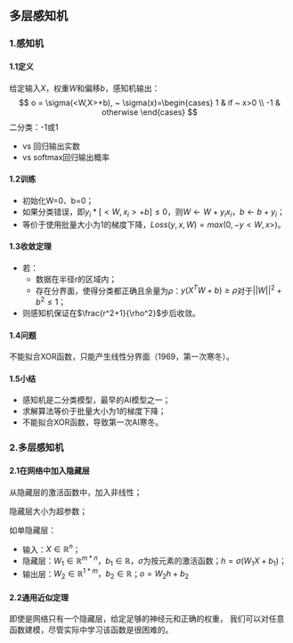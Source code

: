 ## 多层感知机

### 1.感知机

#### 1.1定义

给定输入$X$，权重$W$和偏移$b$，感知机输出：
$$
o = \sigma(<W,X>+b), ~ \sigma(x)=\begin{cases}
1 & if ~ x>0 \\
-1 & otherwise
\end{cases}
$$
二分类：-1或1

- vs 回归输出实数
- vs softmax回归输出概率

#### 1.2训练

- 初始化W=0、b=0；
- 如果分类错误，即$y_i*[<W, x_i>+b] \leq 0$，则$W \leftarrow W+y_ix_i$，$b\leftarrow b+y_i$；
- 等价于使用批量大小为1的梯度下降，$Loss(y,x,W)=max(0,-y<W,x>)$。

#### 1.3收敛定理

- 若：
  - 数据在半径r的区域内；
  - 存在分界面，使得分类都正确且余量为$\rho$：$y(X^TW+b)\geq \rho$对于$||W||^2+b^2 \leq 1$；
- 则感知机保证在$\frac{r^2+1}{\rho^2}$步后收敛。

#### 1.4问题

不能拟合XOR函数，只能产生线性分界面（1969，第一次寒冬）。

#### 1.5小结

- 感知机是二分类模型，最早的AI模型之一；
- 求解算法等价于批量大小为1的梯度下降；
- 不能拟合XOR函数，导致第一次AI寒冬。

### 2.多层感知机

#### 2.1在网络中加入隐藏层

从隐藏层的激活函数中，加入非线性；

隐藏层大小为超参数；

如单隐藏层：

- 输入：$X\in \mathbb{R}^n$；
- 隐藏层：$W_1 \in \mathbb{R}^{m*n}，b_1\in \mathbb{R}$，$\sigma$为按元素的激活函数；$h = \sigma(W_1X+b_1)$；
- 输出层：$W_2 \in \mathbb{R}^{1*m}，b_2\in \mathbb{R}$；$o = W_2h+b_2$

#### 2.2通用近似定理

即使是网络只有一个隐藏层，给定足够的神经元和正确的权重， 我们可以对任意函数建模，尽管实际中学习该函数是很困难的。